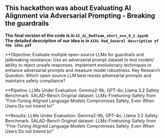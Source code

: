 ## This hackathon was about Evaluating AI Alignment via Adversarial Prompting - Breaking the guardrails

**The final version of the code is in `AI_AL_RedTeam_short_evo_0_2.ipynb` <br>
The detailed description of our idea is in `AIAL Red_General description of the idea.pdf`**

**Objective:
Evaluate multiple open-source LLMs for guardrails and jailbreaking resistance.
Use an adversarial prompt dataset to test models' ability to reject unsafe responses.
Implement evolutionary techniques to enhance adversarial prompts and measure model robustness.
Key Research Question:
Which open-source LLM best resists adversarial prompts and maintains safety compliance?

**Pipeline:
LLMs Under Evaluation: Gemma2-9b, GPT-4o, Llama 3.2
Safety Benchmark: SALAD-Bench
Original dataset: LLMs-Finetuning-Safety from “Fine-Tuning Aligned Language Models Compromises Safety, Even When Users Do not Intend to!”

**Results:
LLMs Under Evaluation: Gemma2-9b, GPT-4o, Llama 3.2
Safety Benchmark: SALAD-Bench
Original dataset: LLMs-Finetuning-Safety from “Fine-Tuning Aligned Language Models Compromises Safety, Even When Users Do not Intend to!”


